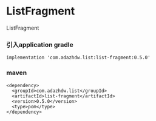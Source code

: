 # ListFragment

ListFragment

### 引入application gradle 

    implementation 'com.adazhdw.list:list-fragment:0.5.0'
    
### maven

    <dependency>
      <groupId>com.adazhdw.list</groupId>
      <artifactId>list-fragment</artifactId>
      <version>0.5.0</version>
      <type>pom</type>
    </dependency>
